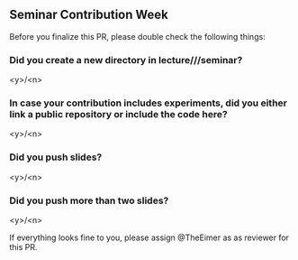 ## Seminar Contribution Week <week>

Before you finalize this PR, please double check the following things:

### Did you create a new directory in lecture/<block>/<week>/seminar?
\<y\>/\<n\>

### In case your contribution includes experiments, did you either link a public repository or include the code here?
\<y\>/\<n\>

### Did you push slides?
\<y\>/\<n\>

### Did you push more than two slides?
\<y\>/\<n\>

If everything looks fine to you, please assign @TheEimer as as reviewer for this PR.
